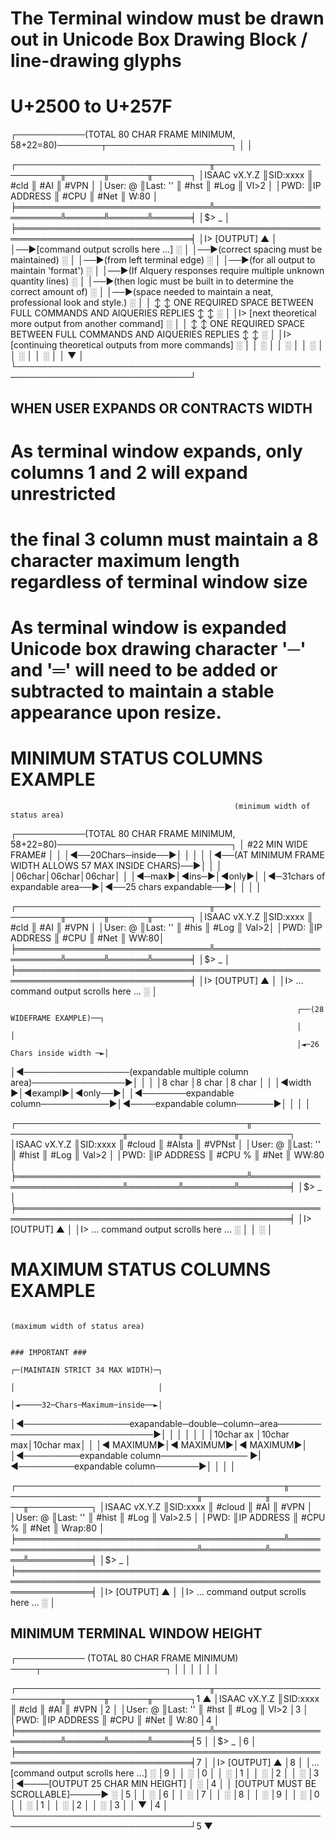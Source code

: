 # The Terminal window must be drawn out in Unicode Box Drawing Block / line-drawing glyphs
#  U+2500 to U+257F



┌───────────(TOTAL 80 CHAR FRAME MINIMUM, 58+22=80)───────┬────────────────────┐
│                                                                              │

┌───────────────────────────────╥─────────────────────────╥──────╥──────╥──────┐
│ISAAC vX.Y.Z                   ║SID:xxxx                 ║ #cld ║ #AI  ║ #VPN │
│User: <name> @ <machine name>  ║Last: '<cmd>'            ║ #hst ║ #Log ║ Vl>2 │
│PWD: <cwd>                     ║IP ADDRESS               ║ #CPU ║ #Net ║ W:80 │
╞═══════════════════════════════╩═════════════════════════╩══════╩══════╩══════╡
│$> _                                                                          │
╞══════════════════════════════════════════════════════════════════════════════╡
│I> [OUTPUT]                                                                 ▲ │
│──►[command output scrolls here …]                                          ░ │
│──►(correct spacing must be maintained)                                     ░ │
│──►(from left terminal edge)                                                ░ │
│──►(for all output to maintain 'format')                                    ░ │
│──►(If AIquery responses require multiple unknown quantity lines)           ░ │
│──►(then logic must be built in to determine the correct amount of)         ░ │
│──►(space needed to maintain a neat, professional look and style.)          ░ │
│  ↕ ↕ ONE REQUIRED SPACE BETWEEN FULL COMMANDS AND AIQUERIES REPLIES ↕  ↕   ░ │
│I> [next theoretical more output from another command]                      ░ │
│  ↕ ↕ ONE REQUIRED SPACE BETWEEN FULL COMMANDS AND AIQUERIES REPLIES ↕  ↕   ░ │
│I> [continuing theoretical outputs from more commands]                      ░ │
│                                                                            ░ │
│                                                                            ░ │
│                                                                            ░ │
│                                                                            ░ │
│                                                                            ░ │
│                                                                            ▼ │
└──────────────────────────────────────────────────────────────────────────────┘


## WHEN USER EXPANDS OR CONTRACTS WIDTH

# As terminal window expands, only columns 1 and 2 will expand unrestricted
# the final 3 column must maintain a 8 character maximum length regardless of terminal window size
# As terminal window is expanded Unicode box drawing character '─' and '═' will need to be added or subtracted to maintain a stable appearance upon resize.





# MINIMUM STATUS COLUMNS EXAMPLE



                                                      (minimum width of status area)

┌───────────(TOTAL 80 CHAR FRAME MINIMUM, 58+22=80)────────────────────────────┐
│                                                          #22 MIN WIDE FRAME# │
│                                                         │◄──20Chars─inside──►│
│                                                         │                    │
│◄──(AT MINIMUM FRAME WIDTH ALLOWS 57 MAX INSIDE CHARS)──►│                    │
│                                                         │06char│06char│06char│
│                                                         │◄─max►│◄ins─►│◄only►│
│◄─31chars of expandable area──►│◄──25 chars expandable──►│      │      │      │

┌───────────────────────────────╥─────────────────────────╥──────╥──────╥──────┐
│ISAAC vX.Y.Z                   ║SID:xxxx                 ║ #cld ║ #AI  ║ #VPN │
│User: <name> @ <machine name>  ║Last: '<cmd>'            ║ #his ║ #Log ║ Val>2│
│PWD: <cwd>                     ║IP ADDRESS               ║ #CPU ║ #Net ║ WW:80│
╞═══════════════════════════════╩═════════════════════════╩══════╩══════╩══════╡
│$> _                                                                          │
╞══════════════════════════════════════════════════════════════════════════════╡
│I> [OUTPUT]                                                                 ▲ │
│I> … command output scrolls here …                                          ░ │





                                                                    ┌──(28 WIDEFRAME EXAMPLE)──┐
                                                                    │                          │
                                                                    │◄─26 Chars inside width ─►│
│◄─────────────────(expandable multiple column area)───────────────►│                          │
│                                                                   │8 char  │8 char  │8 char  │
│                                                                   │◄width ►│◄exampl►│◄only──►│
│◄───────expandable column───────────►│◄────expandable column──────►│        │        │        │

┌─────────────────────────────────────╥─────────────────────────────╥────────╥────────╥────────┐
│ISAAC vX.Y.Z                         ║SID:xxxx                     ║ #cloud ║ #AIsta ║ #VPNst │
│User: <name> @ <machine name>        ║Last: '<cmd>'                ║ #hist  ║ #Log   ║ Val>2  │
│PWD: <cwd>                           ║IP ADDRESS                   ║ #CPU % ║ #Net   ║ WW:80  │
╞═════════════════════════════════════╩═════════════════════════════╩════════╩════════╩════════╡
│$> _                                                                                          │
╞══════════════════════════════════════════════════════════════════════════════════════════════╡
│I> [OUTPUT]                                                                                 ▲ │
│I> … command output scrolls here …                                                          ░ │
│                                                                                            ░ │




# MAXIMUM STATUS COLUMNS EXAMPLE

                                                                                  (maximum width of status area)

                                                                                        ### IMPORTANT ###
                                                                                ┌─(MAINTAIN STRICT 34 MAX WIDTH)─┐
                                                                                │                                │
                                                                                │◄─────32─Chars─Maximum─inside──►│
│◄─────────────────exapandable─double─column─area──────────────────────────────►│                                │
│                                                                               │                                │
│                                                                               │10char ax │10char max│10char max│
│                                                                               │◄ MAXIMUM►│◄ MAXIMUM►│◄ MAXIMUM►│
│◄─────────expandable column────────────── ►|◄─────────expandable column───────►│          │          │          │

┌───────────────────────────────────────────╥───────────────────────────────────╥──────────╥──────────╥──────────┐
│ISAAC vX.Y.Z                               ║SID:xxxx                           ║  #cloud  ║   #AI    ║  #VPN    │
│User: <name> @ <machine name>              ║Last: '<cmd>'                      ║  #hist   ║   #Log   ║ Val>2.5  │
│PWD: <cwd>                                 ║IP ADDRESS                         ║  #CPU %  ║   #Net   ║ Wrap:80  │
╞═══════════════════════════════════════════╩═══════════════════════════════════╩══════════╩══════════╩══════════╡
│$> _                                                                                                            │
╞════════════════════════════════════════════════════════════════════════════════════════════════════════════════╡
│I> [OUTPUT]                                                                                                   ▲ │
│I> … command output scrolls here …                                                                            ░ │




## MINIMUM TERMINAL WINDOW HEIGHT




┌───────────           (TOTAL 80 CHAR FRAME MINIMUM)  ────┬────────────────────┐
│                                                         │                    │
│                                                         │                    │

┌───────────────────────────────╥─────────────────────────╥──────╥──────╥──────┐1  ▲
│ISAAC vX.Y.Z                   ║SID:xxxx                 ║ #cld ║ #AI  ║ #VPN │2  │
│User: <name> @ <machine name>  ║Last: '<cmd>'            ║ #hst ║ #Log ║ Vl>2 │3  │
│PWD: <cwd>                     ║IP ADDRESS               ║ #CPU ║ #Net ║ W:80 │4  │
╞═══════════════════════════════╩═════════════════════════╩══════╩══════╩══════╡5  │
│$> _                                                                          │6  │
╞══════════════════════════════════════════════════════════════════════════════╡7  │
│I> [OUTPUT]                                                                 ▲ │8  │
│...[command output scrolls here …]                                          ░ │9  │
│                                                                            ░ │0  │
│                                                                            ░ │1  │
│                                                                            ░ │2  │
│                                                                            ░ │3  │◄────[OUTPUT 25 CHAR MIN HEIGHT]
│                                                                            ░ │4  │
│                                          [OUTPUT MUST BE SCROLLABLE]─────► ░ │5  │
│                                                                            ░ │6  │
│                                                                            ░ │7  │
│                                                                            ░ │8  │
│                                                                            ░ │9  │
│                                                                            ░ │0  │
│                                                                            ░ │1  │
│                                                                            ░ │2  │
│                                                                            ░ │3  │
│                                                                            ▼ │4  │
└──────────────────────────────────────────────────────────────────────────────┘5  ▼
